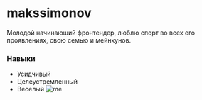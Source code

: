 # makssimonov
Молодой начинающий фронтендер, люблю спорт во всех его проявлениях, свою семью и мейнкунов.
### Навыки
* Усидчивый
* Целеустремленный
* Веселый
![me](C:\Users\Max\Desktop\new\img)